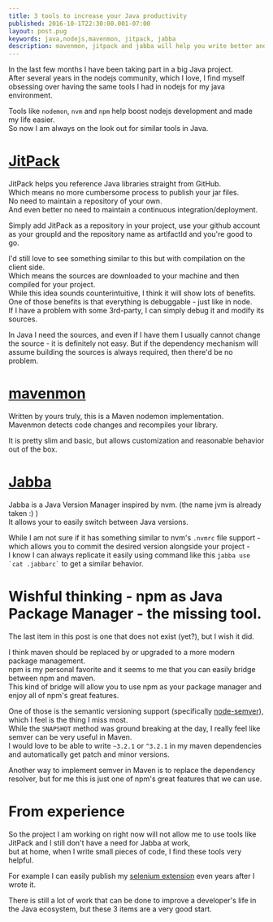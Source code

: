 ```yaml
---
title: 3 tools to increase your Java productivity 
published: 2016-10-1T22:30:00.001-07:00
layout: post.pug
keywords: java,nodejs,mavenmon, jitpack, jabba
description: mavenmon, jitpack and jabba will help you write better and faster java code 
---
```



In the last few months I have been taking part in a big Java project.    
After several years in the nodejs community, which I love, I find myself obsessing over 
having the same tools I had in nodejs for my java environment.
 
Tools like `nodemon`, `nvm` and `npm` help boost nodejs development and made my life easier.      
So now I am always on the look out for similar tools in Java.    

# [JitPack](https://jitpack.io/) 

JitPack helps you reference Java libraries straight from GitHub.   
Which means no more cumbersome process to publish your jar files.    
No need to maintain a repository of your own.    
And even better no need to maintain a continuous integration/deployment.    

Simply add JitPack as a repository in your project, use your github account as your groupId and the repository name as artifactId and you're good to go.
        
I'd still love to see something similar to this but with compilation on the client side.   
Which means the sources are downloaded to your machine and then compiled for your project.      
While this idea sounds counterintuitive, I think it will show lots of benefits.    
One of those benefits is that everything is debuggable - just like in node.    
If I have a problem with some 3rd-party, I can simply debug it and modify its sources.  

In Java I need the sources, and even if I have them I usually cannot change the source - it is definitely not easy. 
But if the dependency mechanism will assume building the sources is always required, then there'd be no problem. 

# [mavenmon](https://github.com/coder-on-deck/mavenmon) 

Written by yours truly, this is a Maven nodemon implementation.    
Mavenmon detects code changes and recompiles your library.   

It is pretty slim and basic, but allows customization and reasonable behavior out of the box.     

# [Jabba](https://github.com/shyiko/jabba)

Jabba is a Java Version Manager inspired by nvm. (the name jvm is already taken :) )     
It allows your to easily switch between Java versions.    
  
While I am not sure if it has something similar to nvm's `.nvmrc` file support - which allows you to commit the desired version alongside your project -      
I know I can always replicate it easily using command like this `` jabba use `cat .jabbarc` `` to get a similar behavior. 


# Wishful thinking - npm as Java Package Manager - the missing tool. 

The last item in this post is one that does not exist (yet?), but I wish it did.    

I think maven should be replaced by or upgraded to a more modern package management.   
npm is my personal favorite and it seems to me that you can easily bridge between npm and maven.    
This kind of bridge will allow you to use npm as your package manager and enjoy all of npm's great features. 

One of those is the semantic versioning support (specifically [node-semver](https://github.com/npm/node-semver)), which I feel is the thing I miss most.   
While the `SNAPSHOT` method was ground breaking at the day, I really feel like semver can be very useful in Maven.    
I would love to be able to write `~3.2.1` or `^3.2.1` in my maven dependencies and automatically get patch and minor versions.     

Another way to implement semver in Maven is to replace the dependency resolver, but for me this is just one of npm's great features that we can use.    
 
 
# From experience
 
So the project I am working on right now will not allow me to use tools like JitPack and I still don't have a need for Jabba at work,   
but at home, when I write small pieces of code, I find these tools very helpful.    

For example I can easily publish my [selenium extension](https://github.com/GuyMograbi/mograblog-selenium-extension) even years after I wrote it.   
 
There is still a lot of work that can be done to improve a developer's life in the Java ecosystem, but these 3 items are a very good start.   
